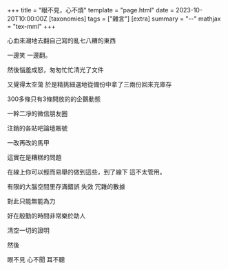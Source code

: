 +++
title = "眼不見，心不煩"
template = "page.html"
date = 2023-10-20T10:00:00Z
[taxonomies]
tags = ["雜言"]
[extra]
summary = "--"
mathjax = "tex-mml"
+++

心血來潮地去翻自己寫的亂七八糟的東西

一邊笑 一邊翻。 

然後惱羞成怒，匆匆忙忙清光了文件

又覺得太空蕩  於是精挑細選地從備份中拿了三兩份回來充庫存 

300多條只有3條開放的的企鵝動態

一幹二凈的微信朋友圈

注銷的各貼吧論壇賬號   

一改再改的馬甲

這實在是糟糕的問題  


在線上你可以輕而易舉的做到這些，到了線下 這不太管用。

有限的大腦空間里存滿錯誤 失效 冗雜的數據

對此只能無能為力


好在殷勤的時間非常樂於助人

清空一切的證明

然後

眼不見 心不聞 耳不聽
